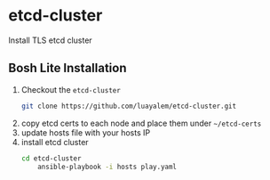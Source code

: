 # etcd-cluster
Install TLS etcd cluster
## Bosh Lite Installation
1. Checkout the `etcd-cluster`
	```bash
	git clone https://github.com/luayalem/etcd-cluster.git
	```
2. copy etcd certs to each node and place them under `~/etcd-certs`
3. update hosts file with your hosts IP
3. install etcd cluster
	```bash
	cd etcd-cluster
        ansible-playbook -i hosts play.yaml
	```
